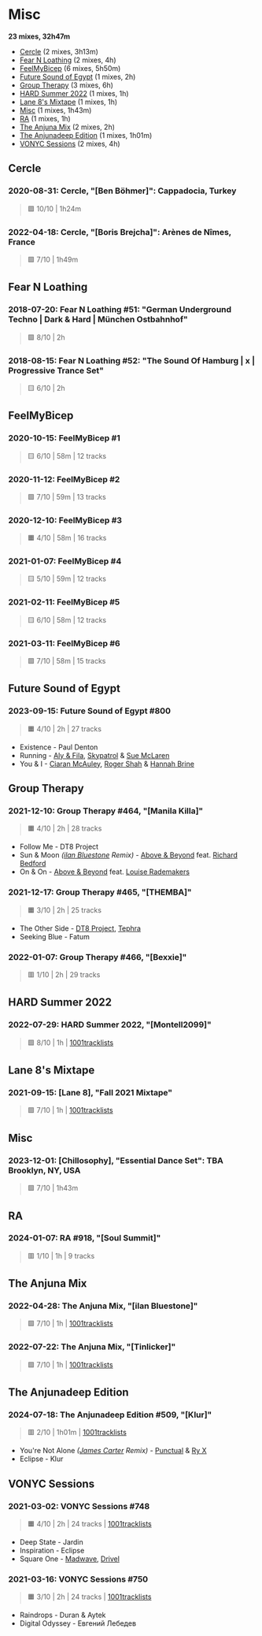 # Misc

<!-- toc:start -->
**23 mixes, 32h47m**

- [Cercle](#cercle) (2 mixes, 3h13m)
- [Fear N Loathing](#fear-n-loathing) (2 mixes, 4h)
- [FeelMyBicep](#feelmybicep) (6 mixes, 5h50m)
- [Future Sound of Egypt](#future-sound-of-egypt) (1 mixes, 2h)
- [Group Therapy](#group-therapy) (3 mixes, 6h)
- [HARD Summer 2022](#hard-summer-2022) (1 mixes, 1h)
- [Lane 8's Mixtape](#lane-8's-mixtape) (1 mixes, 1h)
- [Misc](#misc) (1 mixes, 1h43m)
- [RA](#ra) (1 mixes, 1h)
- [The Anjuna Mix](#the-anjuna-mix) (2 mixes, 2h)
- [The Anjunadeep Edition](#the-anjunadeep-edition) (1 mixes, 1h01m)
- [VONYC Sessions](#vonyc-sessions) (2 mixes, 4h)
<!-- toc:end -->

## Cercle

### 2020-08-31: Cercle, "[Ben Böhmer]": Cappadocia, Turkey

> 🟪 10/10 | 1h24m

### 2022-04-18: Cercle, "[Boris Brejcha]": Arènes de Nîmes, France

> 🟩 7/10 | 1h49m

## Fear N Loathing

### 2018-07-20: Fear N Loathing #51: "German Underground Techno | Dark & Hard | München Ostbahnhof"

> 🟩 8/10 | 2h

### 2018-08-15: Fear N Loathing #52: "The Sound Of Hamburg | x | Progressive Trance Set"

> 🟨 6/10 | 2h

## FeelMyBicep

### 2020-10-15: FeelMyBicep #1

> 🟨 6/10 | 58m | 12 tracks

### 2020-11-12: FeelMyBicep #2

> 🟩 7/10 | 59m | 13 tracks

### 2020-12-10: FeelMyBicep #3

> 🟧 4/10 | 58m | 16 tracks

### 2021-01-07: FeelMyBicep #4

> 🟨 5/10 | 59m | 12 tracks

### 2021-02-11: FeelMyBicep #5

> 🟨 6/10 | 58m | 12 tracks

### 2021-03-11: FeelMyBicep #6

> 🟩 7/10 | 58m | 15 tracks

## Future Sound of Egypt

### 2023-09-15: Future Sound of Egypt #800

> 🟧 4/10 | 2h | 27 tracks

- Existence - Paul Denton
- Running - [Aly & Fila](https://rateyourmusic.com/artist/aly_and_fila), [Skypatrol](https://rateyourmusic.com/artist/skypatrol) & [Sue McLaren](https://rateyourmusic.com/artist/sue-mclaren)
- You & I - [Ciaran McAuley](https://rateyourmusic.com/artist/ciaran-mcauley), [Roger Shah](https://rateyourmusic.com/artist/roger_shah) & [Hannah Brine](#)

## Group Therapy

### 2021-12-10: Group Therapy #464, "[Manila Killa]"

> 🟧 4/10 | 2h | 28 tracks

- Follow Me - DT8 Project
- Sun & Moon _([ilan Bluestone](https://rateyourmusic.com/artist/ilan-bluestone) Remix)_ - [Above & Beyond](https://rateyourmusic.com/artist/above-and-beyond) feat. [Richard Bedford](https://rateyourmusic.com/artist/richard_bedford)
- On & On - [Above & Beyond](https://rateyourmusic.com/artist/above-and-beyond) feat. [Louise Rademakers](https://rateyourmusic.com/artist/louise-rademakers)

### 2021-12-17: Group Therapy #465, "[THEMBA]"

> 🟧 3/10 | 2h | 25 tracks

- The Other Side - [DT8 Project](https://rateyourmusic.com/artist/dt8_project), [Tephra](https://rateyourmusic.com/artist/tephra)
- Seeking Blue - Fatum

### 2022-01-07: Group Therapy #466, "[Bexxie]"

> 🟥 1/10 | 2h | 29 tracks

## HARD Summer 2022

### 2022-07-29: HARD Summer 2022, "[Montell2099]"

> 🟩 8/10 | 1h
> | [1001tracklists](https://1001.tl/10z7nfjt)

## Lane 8's Mixtape

### 2021-09-15: [Lane 8], "Fall 2021 Mixtape"

> 🟩 7/10 | 1h
> | [1001tracklists](https://1001.tl/1fy61y0k)

## Misc

### 2023-12-01: [Chillosophy], "Essential Dance Set": TBA Brooklyn, NY, USA

> 🟩 7/10 | 1h43m

## RA

### 2024-01-07: RA #918, "[Soul Summit]"

> 🟥 1/10 | 1h | 9 tracks

## The Anjuna Mix

### 2022-04-28: The Anjuna Mix, "[ilan Bluestone]"

> 🟩 7/10 | 1h
> | [1001tracklists](https://1001.tl/14phjgz9)

### 2022-07-22: The Anjuna Mix, "[Tinlicker]"

> 🟩 7/10 | 1h
> | [1001tracklists](https://1001.tl/2swt1pqk)

## The Anjunadeep Edition

### 2024-07-18: The Anjunadeep Edition #509, "[Klur]"

> 🟥 2/10 | 1h01m
> | [1001tracklists](https://1001.tl/2s0vdm89)

- You're Not Alone _([James Carter](https://rateyourmusic.com/artist/james-carter-1) Remix)_ - [Punctual](https://rateyourmusic.com/artist/punctual) & [Ry X](https://rateyourmusic.com/artist/ry-x)
- Eclipse - Klur

## VONYC Sessions

### 2021-03-02: VONYC Sessions #748

> 🟧 4/10 | 2h | 24 tracks
> | [1001tracklists](https://1001.tl/1d1gq29k)

- Deep State - Jardin
- Inspiration - Eclipse
- Square One - [Madwave](https://rateyourmusic.com/artist/madwave), [Drivel](#)

### 2021-03-16: VONYC Sessions #750

> 🟧 3/10 | 2h | 24 tracks
> | [1001tracklists](https://1001.tl/15jxt2n9)

- Raindrops - Duran & Aytek
- Digital Odyssey - Евгений Лебедев

